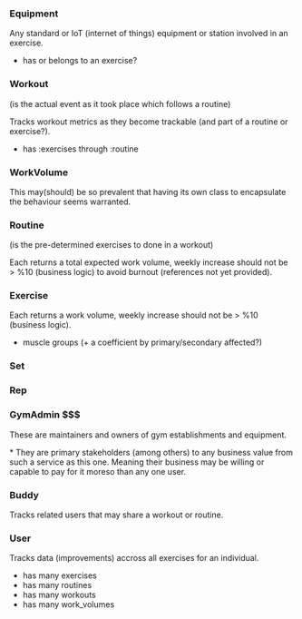 ### Equipment

Any standard or IoT (internet of things) equipment or station involved in an exercise.

- has or belongs to an exercise?

### Workout

(is the actual event as it took place which follows a routine)

Tracks workout metrics as they become trackable (and part of a routine or exercise?).

- has :exercises through :routine

### WorkVolume

This may(should) be so prevalent that having its own class to encapsulate the behaviour seems warranted.

### Routine

(is the pre-determined exercises to done in a workout)

Each returns a total expected work volume,
weekly increase should not be > %10 (business logic) to avoid burnout (references not yet provided).

### Exercise

Each returns a work volume,
weekly increase should not be > %10 (business logic).

- muscle groups (+ a coefficient by primary/secondary affected?)

### Set

### Rep

### GymAdmin $$$

These are maintainers and owners of gym establishments and equipment.

\* They are primary stakeholders (among others) to any business value from such a service as this one.
Meaning their business may be willing or capable to pay for it moreso than any one user.

### Buddy

Tracks related users that may share a workout or routine.

### User

Tracks data (improvements) accross all exercises for an individual.

- has many exercises
- has many routines
- has many workouts
- has many work_volumes
